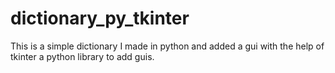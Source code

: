 # dictionary_py_tkinter
This is a simple dictionary I made in python and added a gui with the help of tkinter a python library to add guis.
